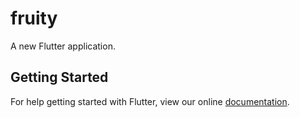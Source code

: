 # fruity

A new Flutter application.

## Getting Started

For help getting started with Flutter, view our online
[documentation](https://flutter.io/).
